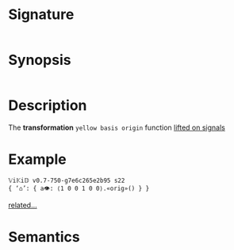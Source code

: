 # Signature
```vikid-signature
```

# Synopsis
```vikid-synopsis
```

# Description
The __transformation__ `yellow basis origin` function [lifted on signals](/refman/concepts/pure_functions)

# Example
```vikid-script
𝕍i𝕂i𝔻 v0.7-750-g7e6c265e2b95 s22
{ ‘⌂’: { a👁: ⟨1 0 0 1 0 0⟩.«orig»() } }
```


[related...](https://en.wikipedia.org/wiki/Origin_(mathematics))

# Semantics